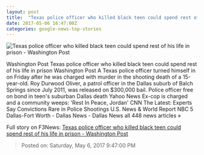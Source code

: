 ```yaml
---
layout: post
title:  "Texas police officer who killed black teen could spend rest of his life in prison - Washington Post"
date: 2017-05-06 16:47:00Z
categories: google-news-top-stories
---
```


![Texas police officer who killed black teen could spend rest of his life in prison - Washington Post](https://images.washingtonpost.com/?url=http://img.washingtonpost.com/news/post-nation/wp-content/uploads/sites/23/2017/05/RoyOliverFeatured.jpg&w=1484&op=resize&opt=1&filter=antialias)

Washington Post Texas police officer who killed black teen could spend rest of his life in prison Washington Post A Texas police officer turned himself in on Friday after he was charged with murder in the shooting death of a 15-year-old. Roy Durwood Oliver, a patrol officer in the Dallas suburb of Balch Springs since July 2011, was released on $300,000 bail. Police officer free on bond in teen's suburban Dallas death Yahoo News Ex-cop is charged and a community weeps: 'Rest In Peace, Jordan' CNN The Latest: Experts Say Convictions Rare in Police Shootings U.S. News & World Report NBC 5 Dallas-Fort Worth - Dallas News - Dallas News all 448 news articles »


Full story on F3News: [Texas police officer who killed black teen could spend rest of his life in prison - Washington Post](http://www.f3nws.com/n/MUCfXB)

> Posted on: Saturday, May 6, 2017 9:47:00 PM
